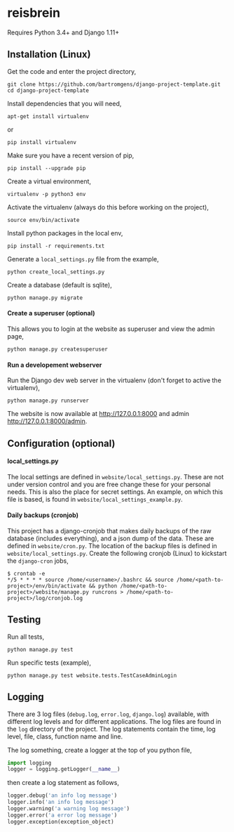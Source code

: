 # reisbrein

Requires Python 3.4+ and Django 1.11+

## Installation (Linux)

Get the code and enter the project directory,
```
git clone https://github.com/bartromgens/django-project-template.git
cd django-project-template
```

Install dependencies that you will need,
```
apt-get install virtualenv
```
or
```
pip install virtualenv
```

Make sure you have a recent version of pip,
```
pip install --upgrade pip
```

Create a virtual environment,
```
virtualenv -p python3 env
```

Activate the virtualenv (always do this before working on the project),
```
source env/bin/activate
```

Install python packages in the local env,
```
pip install -r requirements.txt
```

Generate a `local_settings.py` file from the example,
```
python create_local_settings.py
```

Create a database (default is sqlite),
```
python manage.py migrate
```

#### Create a superuser (optional)
This allows you to login at the website as superuser and view the admin page,
```
python manage.py createsuperuser
```

#### Run a developement webserver
Run the Django dev web server in the virtualenv (don't forget to active the virtualenv),
```
python manage.py runserver
```

The website is now available at http://127.0.0.1:8000 and admin http://127.0.0.1:8000/admin.

## Configuration (optional)

#### local_settings.py

The local settings are defined in `website/local_settings.py`. 
These are not under version control and you are free change these for your personal needs.
This is also the place for secret settings. An example, on which this file is based, is found in `website/local_settings_example.py`.

#### Daily backups (cronjob)
This project has a django-cronjob that makes daily backups of the raw database (includes everything), and a json dump of the data.
These are defined in `website/cron.py`. The location of the backup files is defined in `website/local_settings.py`. 
Create the following cronjob (Linux) to kickstart the `django-cron` jobs,
```
$ crontab -e
*/5 * * * * source /home/<username>/.bashrc && source /home/<path-to-project>/env/bin/activate && python /home/<path-to-project>/website/manage.py runcrons > /home/<path-to-project>/log/cronjob.log
```

## Testing

Run all tests,
```
python manage.py test
```

Run specific tests (example),
```
python manage.py test website.tests.TestCaseAdminLogin
```

## Logging
There are 3 log files (`debug.log`, `error.log`, `django.log`) available, with different log levels and for different applications.
The log files are found in the `log` directory of the project.
The log statements contain the time, log level, file, class, function name and line. 

The log something, create a logger at the top of you python file,
```python
import logging
logger = logging.getLogger(__name__)
```
then create a log statement as follows,
```python
logger.debug('an info log message')
logger.info('an info log message')
logger.warning('a warning log message')
logger.error('a error log message')
logger.exception(exception_object)
```
